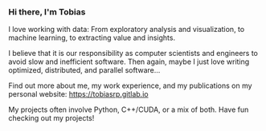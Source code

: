 ### Hi there, I'm Tobias

I love working with data: From exploratory analysis and visualization, to machine learning, to extracting value and insights.

I believe that it is our responsibility as computer scientists and engineers to avoid slow and inefficient software. Then again, maybe I just love writing optimized, distributed, and parallel software...

Find out more about me, my work experience, and my publications on my personal website: https://tobiasrp.gitlab.io

My projects often involve Python, C++/CUDA, or a mix of both. Have fun checking out my projects!
